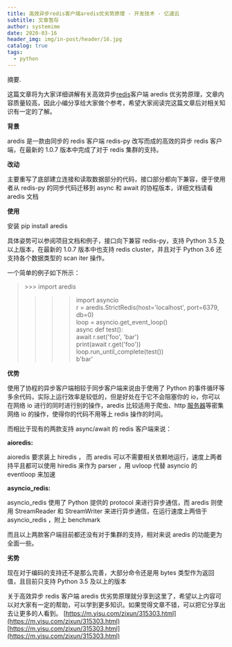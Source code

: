 ```yaml
---
title: 高效异步redis客户端aredis优劣势原理 - 开发技术 - 亿速云
subtitle: 文章暂存
author: systemime
date: 2020-03-16
header_img: img/in-post/header/16.jpg
catalog: true
tags:
  - python
---
```

摘要.

<!-- more -->
这篇文章将为大家详细讲解有关高效异步[redis](https://www.yisu.com/redis/ "redis")客户端 aredis 优劣势原理，文章内容质量较高，因此小编分享给大家做个参考，希望大家阅读完这篇文章后对相关知识有一定的了解。

**背景**

aredis 是一款由同步的 redis 客户端 redis-py 改写而成的高效的异步 redis 客户端，在最新的 1.0.7 版本中完成了对于 redis 集群的支持。

**改动**

主要重写了底部建立连接和读取数据部分的代码，接口部分都向下兼容，便于使用者从 redis-py 的同步代码迁移到 async 和 await 的协程版本，详细文档请看 aredis 文档

**使用**  

安装 pip install aredis

具体姿势可以参阅项目文档和例子，接口向下兼容 redis-py，支持 Python 3.5 及以上版本，在最新的 1.0.7 版本中也支持 redis cluster，并且对于 Python 3.6 还支持各个数据类型的 scan iter 操作。

一个简单的例子如下所示：

> \>>> import aredis  
> >>> import asyncio  
> >>> r = aredis.StrictRedis(host='localhost', port=6379, db=0)  
> >>> loop = asyncio.get_event_loop()  
> >>> async def test():  
> >>> await r.set('foo', 'bar')  
> >>> print(await r.get('foo'))  
> >>> loop.run_until_complete(test())  
> b'bar'  

**优势**

使用了协程的异步客户端相较于同步客户端来说由于使用了 Python 的事件循环等多余代码，实际上运行效率是较低的，但是好处在于它不会阻塞你的 io，你可以在网络 io 进行的同时进行别的操作，aredis 比较适用于爬虫、http [服务器](https://www.yisu.com/ "服务器")等密集网络 io 的操作，使得你的代码不用等上 redis 操作的时间。

而相比于现有的两款支持 async/await 的 redis 客户端来说：

**aioredis:**  

aioredis 要求装上 hiredis ， 而 aredis 可以不需要相关依赖地运行，速度上两者持平且都可以使用 hiredis 来作为 parser ，用 uvloop 代替 asyncio 的 eventloop 来加速

**asyncio_redis:**  

asyncio_redis 使用了 Python 提供的 protocol 来进行异步通信，而 aredis 则使用 StreamReader 和 StreamWriter 来进行异步通信，在运行速度上两倍于 asyncio_redis ，附上 benchmark

而且以上两款客户端目前都还没有对于集群的支持，相对来说 aredis 的功能更为全面一些。

**劣势**  

现在对于编码的支持还不是那么完善，大部分命令还是用 bytes 类型作为返回值，且目前只支持 Python 3.5 及以上的版本

关于高效异步 redis 客户端 aredis 优劣势原理就分享到这里了，希望以上内容可以对大家有一定的帮助，可以学到更多知识。如果觉得文章不错，可以把它分享出去让更多的人看到。 
 [https://m.yisu.com/zixun/315303.html](https://m.yisu.com/zixun/315303.html) 
 [https://m.yisu.com/zixun/315303.html](https://m.yisu.com/zixun/315303.html)
